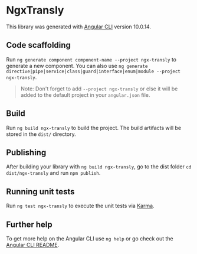 # NgxTransly

This library was generated with [Angular CLI](https://github.com/angular/angular-cli) version 10.0.14.

## Code scaffolding

Run `ng generate component component-name --project ngx-transly` to generate a new component. You can also use `ng generate directive|pipe|service|class|guard|interface|enum|module --project ngx-transly`.
> Note: Don't forget to add `--project ngx-transly` or else it will be added to the default project in your `angular.json` file. 

## Build

Run `ng build ngx-transly` to build the project. The build artifacts will be stored in the `dist/` directory.

## Publishing

After building your library with `ng build ngx-transly`, go to the dist folder `cd dist/ngx-transly` and run `npm publish`.

## Running unit tests

Run `ng test ngx-transly` to execute the unit tests via [Karma](https://karma-runner.github.io).

## Further help

To get more help on the Angular CLI use `ng help` or go check out the [Angular CLI README](https://github.com/angular/angular-cli/blob/master/README.md).
